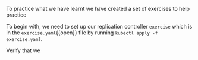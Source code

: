 To practice what we have learnt we have created a set of exercises to help practice

To begin with, we need to set up our replication controller `exercise` which is in the `exercise.yaml`{{open}} file by running `kubectl apply -f exercise.yaml`.

Verify that we 